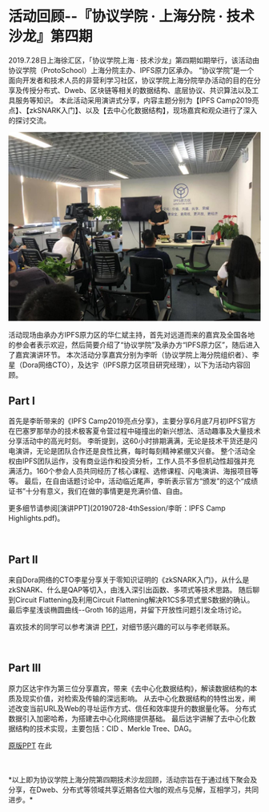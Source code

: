 # 活动回顾--『协议学院 · 上海分院 · 技术沙龙』第四期 

2019.7.28日上海徐汇区，「协议学院上海 · 技术沙龙」第四期如期举行，该活动由协议学院（ProtoSchool）上海分院主办、IPFS原力区承办。
“协议学院”是一个面向开发者和技术人员的非营利学习社区，协议学院上海分院举办活动的目的在分享及传授分布式、Dweb、区块链等相关的数据结构、底层协议、共识算法以及工具服务等知识。
本此活动采用演讲式分享，内容主题分别为【IPFS Camp2019亮点】、【zkSNARK入门】、以及【去中心化数据结构】，现场嘉宾和观众进行了深入的探讨交流。

![](20190728-4thSession/Picture1.png)

活动现场由承办方IPFS原力区的华仁斌主持，首先对远道而来的嘉宾及全国各地的参会者表示欢迎，然后简要介绍了“协议学院”及承办方“IPFS原力区”，随后进入了嘉宾演讲环节。
本次活动分享嘉宾分别为李昕（协议学院上海分院组织者）、李星（Dora网络CTO），及达宇（IPFS原力区项目研究经理），以下为活动内容回顾。

## Part I
首先是李昕带来的《IPFS Camp2019亮点分享》，主要分享6月底7月初IPFS官方在巴塞罗那举办的技术极客夏令营过程中碰撞出的新兴想法、活动趣事及大量技术分享活动中的高光时刻。
李昕提到，这60小时排期满满，无论是技术干货还是闪电演讲，无论是团队合作还是良性比赛，每时每刻精神紧绷又兴奋。
整个活动全权由IPFS团队运作，没有商业运作和投资分析，工作人员不多但机动性超强并充满活力。160个参会人员共同经历了核心课程、选修课程、闪电演讲、海报项目等等。
最后，在自由话题讨论中，活动临近尾声，李昕表示官方“颁发”的这个“成绩证书”十分有意义，我们在做的事情更是充满价值、自由。

更多细节请参阅[演讲PPT](20190728-4thSession/李昕：IPFS Camp Highlights.pdf)。

<br>

## Part II
来自Dora网络的CTO李星分享关于零知识证明的《zkSNARK入门》，从什么是zkSNARK、什么是QAP等切入，由浅入深引出函数、多项式等技术思路。
随后聊到Circuit Flattening及利用Circuit Flattening解决R1CS多项式里S数据的确认。
最后李星浅谈椭圆曲线--Groth 16的运用，并留下开放性问题引发全场讨论。

喜欢技术的同学可以参考演讲 [PPT](20190728-4thSession/李星：zk-SNARK入门.pdf)，对细节感兴趣的可以与李老师联系。

<br>

## Part III
原力区达宇作为第三位分享嘉宾，带来《去中心化数据结构》，解读数据结构的本质及现实价值，对检索及传输的深远影响。
从去中心化数据结构的特性出发，阐述改变当前URL及Web的寻址运作方式、信任和效率提升的数据量化等。
分布式数据引入加密哈希，为搭建去中心化网络提供基础。
最后达宇讲解了去中心化数据结构的技术实现，主要包括：CID 、Merkle Tree、DAG。

[原版PPT](20190728-4thSession/达宇：IPFS去中心化数据结构.pdf) 在此

<br>
<br>
*以上即为协议学院上海分院第四期技术沙龙回顾，活动宗旨在于通过线下聚会及分享，在Dweb、分布式等领域共享近期各位大咖的观点与见解，互相学习，共同进步。*
